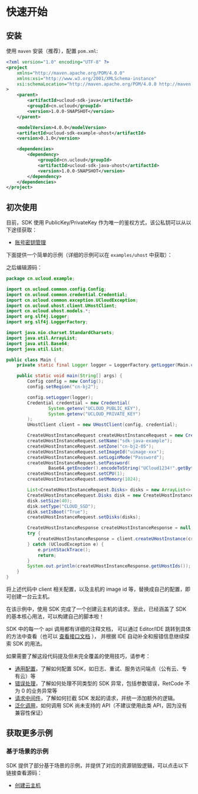 # 快速开始

## 安装

使用 `maven` 安装（推荐），配置 `pom.xml`:

```xml
<?xml version="1.0" encoding="UTF-8" ?>
<project
    xmlns="http://maven.apache.org/POM/4.0.0"
    xmlns:xsi="http://www.w3.org/2001/XMLSchema-instance"
    xsi:schemaLocation="http://maven.apache.org/POM/4.0.0 http://maven.apache.org/xsd/maven-4.0.0.xsd"
>
    <parent>
        <artifactId>ucloud-sdk-java</artifactId>
        <groupId>cn.ucloud</groupId>
        <version>1.0.0-SNAPSHOT</version>
    </parent>

    <modelVersion>4.0.0</modelVersion>
    <artifactId>ucloud-sdk-example-uhost</artifactId>
    <version>0.1.0</version>

    <dependencies>
        <dependency>
            <groupId>cn.ucloud</groupId>
            <artifactId>ucloud-sdk-java-uhost</artifactId>
            <version>1.0.0-SNAPSHOT</version>
        </dependency>
    </dependencies>
</project>
```

## 初次使用

目前，SDK 使用 PublicKey/PrivateKey 作为唯一的鉴权方式，该公私钥可以从以下途径获取：

- [账号密钥管理](https://console.ucloud.cn/uaccount/api_manage)

下面提供一个简单的示例（详细的示例可以在 `examples/uhost` 中获取）：

之后编辑源码：

```java
package cn.ucloud.example;

import cn.ucloud.common.config.Config;
import cn.ucloud.common.credential.Credential;
import cn.ucloud.common.exception.UCloudException;
import cn.ucloud.uhost.client.UHostClient;
import cn.ucloud.uhost.models.*;
import org.slf4j.Logger;
import org.slf4j.LoggerFactory;

import java.nio.charset.StandardCharsets;
import java.util.ArrayList;
import java.util.Base64;
import java.util.List;

public class Main {
    private static final Logger logger = LoggerFactory.getLogger(Main.class);

    public static void main(String[] args) {
        Config config = new Config();
        config.setRegion("cn-bj2");

        config.setLogger(logger);
        Credential credential = new Credential(
                System.getenv("UCLOUD_PUBLIC_KEY"),
                System.getenv("UCLOUD_PRIVATE_KEY")
        );
        UHostClient client = new UHostClient(config, credential);

        CreateUHostInstanceRequest createUHostInstanceRequest = new CreateUHostInstanceRequest();
        createUHostInstanceRequest.setName("sdk-java-example");
        createUHostInstanceRequest.setZone("cn-bj2-05");
        createUHostInstanceRequest.setImageId("uimage-xxx");
        createUHostInstanceRequest.setLoginMode("Password");
        createUHostInstanceRequest.setPassword(
                Base64.getEncoder().encodeToString("UCloud1234!".getBytes(StandardCharsets.UTF_8)));
        createUHostInstanceRequest.setCPU(1);
        createUHostInstanceRequest.setMemory(1024);

        List<CreateUHostInstanceRequest.Disks> disks = new ArrayList<>();
        CreateUHostInstanceRequest.Disks disk = new CreateUHostInstanceRequest.Disks();
        disk.setSize(40);
        disk.setType("CLOUD_SSD");
        disk.setIsBoot("True");
        createUHostInstanceRequest.setDisks(disks);

        CreateUHostInstanceResponse createUHostInstanceResponse = null;
        try {
            createUHostInstanceResponse = client.createUHostInstance(createUHostInstanceRequest);
        } catch (UCloudException e) {
            e.printStackTrace();
            return;
        }
        System.out.println(createUHostInstanceResponse.getUHostIds());
    }
}
```

将上述代码中 client 相关配置，以及主机的 image id 等，替换成自己的配置，即可创建一台云主机。

在该示例中，使用 SDK 完成了一个创建云主机的请求。至此，已经涵盖了 SDK 的基本核心用法，可以构建自己的脚本啦！

SDK 中的每一个 api 调用都有详细的注释文档，
可以通过 Editor/IDE 跳转到具体的方法中查看（也可以 [查看接口文档](https://docs.ucloud.cn/api/summary/README) ），
并根据 IDE 自动补全和报错信息继续探索 SDK 的用法。

如果需要了解这段代码提及但未完全覆盖的使用技巧，请参考：

- [通用配置](configure.md)，了解如何配置 SDK，如日志、重试、服务访问端点（公有云、专有云）等
- [错误处理](error.md)，了解如何处理不同类型的 SDK 异常，包括参数错误，RetCode 不为 0 的业务异常等
- [请求中间件](middleware.md)，了解如何拦截 SDK 发起的请求，并统一添加额外的逻辑。
- [泛化调用](generic.md)，如何调用 SDK 尚未支持的 API（不建议使用此类 API，因为没有兼容性保证）

## 获取更多示例

### 基于场景的示例

SDK 提供了部分基于场景的示例，并提供了对应的资源销毁逻辑，可以点击以下链接查看源码：

- [创建云主机](../examples/uhost)
